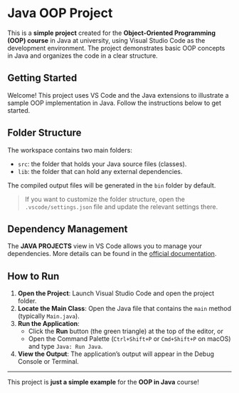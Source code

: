 # Java OOP Project

This is a **simple project** created for the **Object-Oriented Programming (OOP) course** in Java at university, using Visual Studio Code as the development environment. The project demonstrates basic OOP concepts in Java and organizes the code in a clear structure.

## Getting Started

Welcome! This project uses VS Code and the Java extensions to illustrate a sample OOP implementation in Java. Follow the instructions below to get started.

## Folder Structure

The workspace contains two main folders:

- `src`: the folder that holds your Java source files (classes).
- `lib`: the folder that can hold any external dependencies.

The compiled output files will be generated in the `bin` folder by default.

> If you want to customize the folder structure, open the `.vscode/settings.json` file and update the relevant settings there.

## Dependency Management

The **JAVA PROJECTS** view in VS Code allows you to manage your dependencies. More details can be found in the [official documentation](https://github.com/microsoft/vscode-java-dependency#manage-dependencies).

## How to Run

1. **Open the Project**: Launch Visual Studio Code and open the project folder.
2. **Locate the Main Class**: Open the Java file that contains the `main` method (typically `Main.java`).
3. **Run the Application**:
   - Click the **Run** button (the green triangle) at the top of the editor, or
   - Open the Command Palette (`Ctrl+Shift+P` or `Cmd+Shift+P` on macOS) and type `Java: Run Java`.
4. **View the Output**: The application’s output will appear in the Debug Console or Terminal.

---

This project is **just a simple example** for the **OOP in Java** course!
